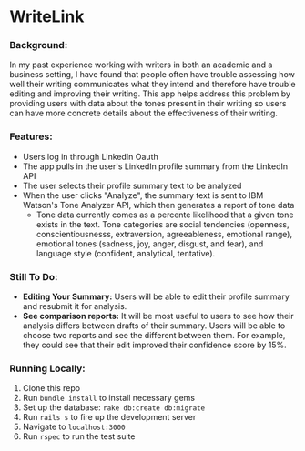 # WriteLink

### Background:
In my past experience working with writers in both an academic and a business setting, I have found that people often have trouble assessing how well their writing communicates what they intend and therefore have trouble editing and improving their writing. This app helps address this problem by providing users with data about the tones present in their writing so users can have more concrete details about the effectiveness of their writing. 

### Features:
* Users log in through LinkedIn Oauth
* The app pulls in the user's LinkedIn profile summary from the LinkedIn API
* The user selects their profile summary text to be analyzed 
* When the user clicks "Analyze", the summary text is sent to IBM Watson's Tone Analyzer API, which then generates a report of tone data
  * Tone data currently comes as a percente likelihood that a given tone exists in the text. Tone categories are social tendencies (openness, conscientiousnesss, extraversion, agreeableness, emotional range), emotional tones (sadness, joy, anger, disgust, and fear), and language style (confident, analytical, tentative).

### Still To Do:
* **Editing Your Summary:** Users will be able to edit their profile summary and resubmit it for analysis.
* **See comparison reports:** It will be most useful to users to see how their analysis differs between drafts of their summary. Users will be able to choose two reports and see the different between them. For example, they could see that their edit improved their confidence score by 15%. 

### Running Locally:
1. Clone this repo
2. Run `bundle install` to install necessary gems
3. Set up the database: `rake db:create db:migrate`
3. Run `rails s` to fire up the development server
4. Navigate to `localhost:3000`
5. Run `rspec` to run the test suite

